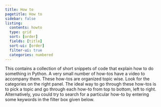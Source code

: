 ```yaml
---
title: How to
pagetitle: How to
sidebar: false
listing:
  contents: howto
  type: grid
  sort: [order]
  fields: [title]
  sort-ui: [order]
  filter-ui: true
  categories: numbered
---
```


This contains a collection of short snippets of code that explain how to do something in Python. A very small number of how-tos have a video to accompany them. These how-tos are organized topic wise. Look for the categories on the right panel. The ideal way to go through these how-tos is to pick a topic and go through each how-to from top to bottom, left to right. Alternatively, you could try to search for a particular how-to by entering some keywords in the filter box given below.
